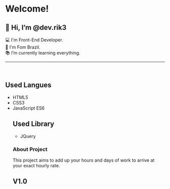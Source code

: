 # Welcome! 

 ## 👋 Hi, I’m @dev.rik3<br>

 :computer: I'm Front-End Developer.<br>
 :house_with_garden: I'm Fom Brazil.<br>
 :books: I’m currently learning everything.<br>

  <hr><br>


  ## Used Langues

  <ul>
  <li>HTML5<br>
  <li>CSS3 <br>
  <li>JavaScript ES6<br>


## Used Library

<ul>
    <li>JQuery</li>
</ul>

### About Project

This project aims to add up your hours and days of work to arrive at your exact hourly rate.

## V1.0
